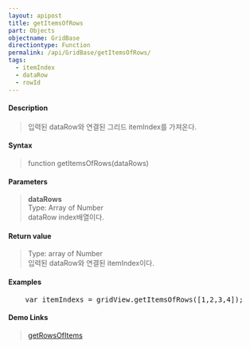 ```yaml
---
layout: apipost
title: getItemsOfRows
part: Objects
objectname: GridBase
directiontype: Function
permalink: /api/GridBase/getItemsOfRows/
tags:
  - itemIndex
  - dataRow
  - rowId
---
```



#### Description

> 입력된 dataRow와 연결된 그리드 itemIndex를 가져온다.  

#### Syntax

> function getItemsOfRows(dataRows)  

#### Parameters

> **dataRows**  
> Type: Array of Number  
> dataRow index배열이다.  

#### Return value

> Type: array of Number  
> 입력된 dataRow와 연결된 itemIndex이다.  

#### Examples 

<pre class="prettyprint">
    var itemIndexs = gridView.getItemsOfRows([1,2,3,4]);
</pre>

#### Demo Links
> [getRowsOfItems](/api/GridBase/getRowsOfItems)
